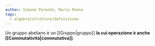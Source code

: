 ```yaml
---
author: Simone Parente, Mario Penna
tags:
  - algebra/strutture/definizione
---
```

Un gruppo abeliano è un [[Gruppo|gruppo]] **la cui operazione è anche [[Commutatività|commutativa]]**.